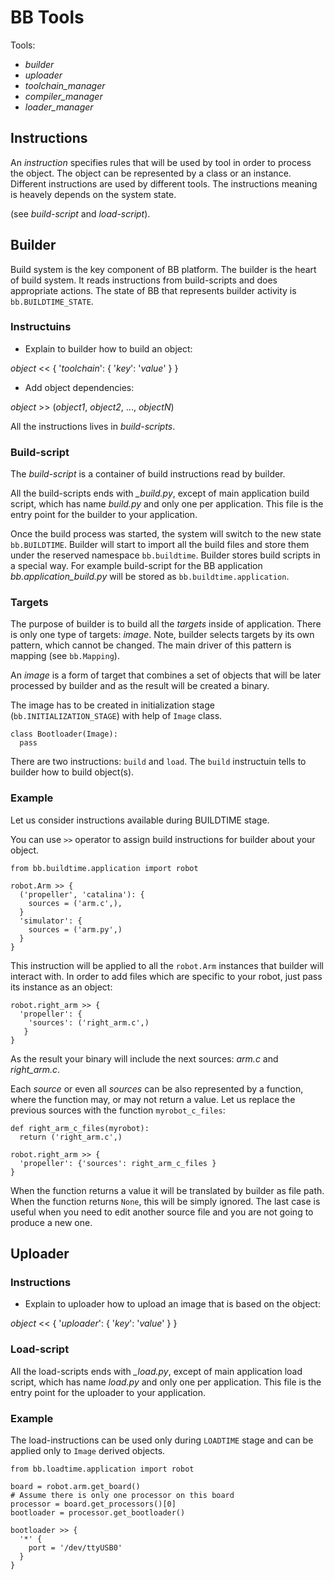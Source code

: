 # BB Tools

Tools:

* *builder*
* *uploader*
* *toolchain\_manager*
* *compiler\_manager*
* *loader\_manager*

## Instructions

An _instruction_ specifies rules that will be used by tool in order to process
the object. The object can be represented by a class or an instance. Different
instructions are used by different tools. The instructions meaning is heavely
depends on the system state.

(see _build-script_ and _load-script_).

## Builder

Build system is the key component of BB platform.
The builder is the heart of build system. It reads instructions from
build-scripts and does appropriate actions. The state of BB that represents
builder activity is `bb.BUILDTIME_STATE`.

### Instructuins

 *  Explain to builder how to build an object:

  _object_ << {
    '_toolchain_': {
      '_key_': '_value_'
    }
  }

 * Add object dependencies:

  _object_ >> (_object1_, _object2_, ..., _objectN_)

All the instructions lives in _build-scripts_.

### Build-script

The _build-script_ is a container of build instructions read by builder.

All the build-scripts ends with _\_build.py_, except of main application build
script, which has name *build.py* and only one per application. This file is the
entry point for the builder to your application.

Once the build process was started, the system will switch to the new state
`bb.BUILDTIME`. Builder will start to import all the build files and store them under
the reserved namespace `bb.buildtime`. Builder stores build scripts in a special
way. For example build-script for the BB application _bb.application\_build.py_
will be stored as `bb.buildtime.application`.

### Targets

The purpose of builder is to build all the _targets_ inside of
application. There is only one type of targets: _image_. Note, builder selects
targets by its own pattern, which cannot be changed. The main driver of this
pattern is mapping (see `bb.Mapping`).

An _image_ is a form of target that combines a set of objects that will be
later processed by builder and as the result will be created a binary.

The image has to be created in initialization stage (`bb.INITIALIZATION_STAGE`)
with help of `Image` class.

    class Bootloader(Image):
	  pass

There are two instructions: `build` and `load`. The `build` instructuin tells to builder how to
build object(s).

### Example

Let us consider instructions available during BUILDTIME stage.

You can use `>>` operator to assign build instructions for builder about your object.

    from bb.buildtime.application import robot

    robot.Arm >> {
      ('propeller', 'catalina'): {
        sources = ('arm.c',),
      }
      'simulator': {
        sources = ('arm.py',)
      }
    }

This instruction will be applied to all the `robot.Arm` instances that builder will
interact with. In order to add files which are specific to your robot, just
pass its instance as an object:

    robot.right_arm >> {
      'propeller': {
        'sources': ('right_arm.c',)
       }
    }

As the result your binary will include the next sources: _arm.c_ and _right\_arm.c_.

Each _source_ or even all _sources_ can be also represented by a function, where
the function may, or may not return a value. Let us replace the previous sources
with the function `myrobot_c_files`:

    def right_arm_c_files(myrobot):
      return ('right_arm.c',)

    robot.right_arm >> {
	  'propeller': {'sources': right_arm_c_files }
	}

When the function returns a value it will be translated by builder as file
path. When the function returns `None`, this will be simply ignored. The last
case is useful when you need to edit another source file and you are not going
to produce a new one.

## Uploader

### Instructions

 * Explain to uploader how to upload an image that is based on the object:

  _object_ << {
    '_uploader_': {
      '_key_': '_value_'
    }
  }

### Load-script

All the load-scripts ends with _\_load.py_, except of main application load
script, which has name *load.py* and only one per application. This file is the
entry point for the uploader to your application.

### Example

The load-instructions can be used only during `LOADTIME` stage and can be applied
only to `Image` derived objects.

    from bb.loadtime.application import robot
	
	board = robot.arm.get_board()
	# Assume there is only one processor on this board
	processor = board.get_processors()[0]
	bootloader = processor.get_bootloader()
	
	bootloader >> {
	  '*' {
	    port = '/dev/ttyUSB0'
	  }
	}

